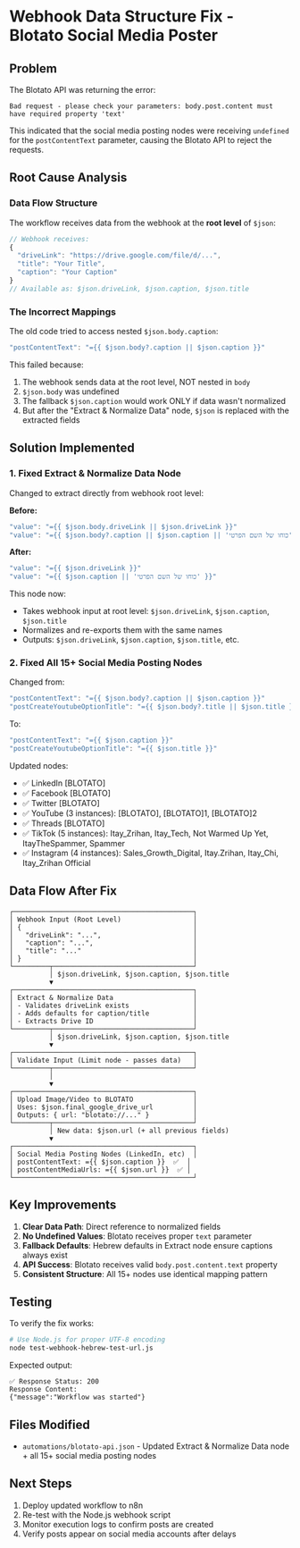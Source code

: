 # Webhook Data Structure Fix - Blotato Social Media Poster

## Problem
The Blotato API was returning the error:
```
Bad request - please check your parameters: body.post.content must have required property 'text'
```

This indicated that the social media posting nodes were receiving `undefined` for the `postContentText` parameter, causing the Blotato API to reject the requests.

## Root Cause Analysis

### Data Flow Structure
The workflow receives data from the webhook at the **root level** of `$json`:
```javascript
// Webhook receives:
{
  "driveLink": "https://drive.google.com/file/d/...",
  "title": "Your Title",
  "caption": "Your Caption"
}
// Available as: $json.driveLink, $json.caption, $json.title
```

### The Incorrect Mappings
The old code tried to access nested `$json.body.caption`:
```javascript
"postContentText": "={{ $json.body?.caption || $json.caption }}"
```

This failed because:
1. The webhook sends data at the root level, NOT nested in `body`
2. `$json.body` was undefined
3. The fallback `$json.caption` would work ONLY if data wasn't normalized
4. But after the "Extract & Normalize Data" node, `$json` is replaced with the extracted fields

## Solution Implemented

### 1. Fixed Extract & Normalize Data Node
Changed to extract directly from webhook root level:

**Before:**
```javascript
"value": "={{ $json.body.driveLink || $json.driveLink }}"
"value": "={{ $json.body?.caption || $json.caption || 'כוחו של השם הפרטי' }}"
```

**After:**
```javascript
"value": "={{ $json.driveLink }}"
"value": "={{ $json.caption || 'כוחו של השם הפרטי' }}"
```

This node now:
- Takes webhook input at root level: `$json.driveLink`, `$json.caption`, `$json.title`
- Normalizes and re-exports them with the same names
- Outputs: `$json.driveLink`, `$json.caption`, `$json.title`, etc.

### 2. Fixed All 15+ Social Media Posting Nodes
Changed from:
```javascript
"postContentText": "={{ $json.body?.caption || $json.caption }}"
"postCreateYoutubeOptionTitle": "={{ $json.body?.title || $json.title }}"
```

To:
```javascript
"postContentText": "={{ $json.caption }}"
"postCreateYoutubeOptionTitle": "={{ $json.title }}"
```

Updated nodes:
- ✅ LinkedIn [BLOTATO]
- ✅ Facebook [BLOTATO]
- ✅ Twitter [BLOTATO]
- ✅ YouTube (3 instances): [BLOTATO], [BLOTATO]1, [BLOTATO]2
- ✅ Threads [BLOTATO]
- ✅ TikTok (5 instances): Itay_Zrihan, Itay_Tech, Not Warmed Up Yet, ItayTheSpammer, Spammer
- ✅ Instagram (4 instances): Sales_Growth_Digital, Itay.Zrihan, Itay_Chi, Itay_Zrihan Official

## Data Flow After Fix

```
┌─────────────────────────────────────────────┐
│ Webhook Input (Root Level)                  │
│ {                                           │
│   "driveLink": "...",                       │
│   "caption": "...",                         │
│   "title": "..."                            │
│ }                                           │
└─────────┬───────────────────────────────────┘
          │ $json.driveLink, $json.caption, $json.title
          ▼
┌─────────────────────────────────────────────┐
│ Extract & Normalize Data                    │
│ - Validates driveLink exists                │
│ - Adds defaults for caption/title           │
│ - Extracts Drive ID                         │
└─────────┬───────────────────────────────────┘
          │ $json.driveLink, $json.caption, $json.title
          ▼
┌─────────────────────────────────────────────┐
│ Validate Input (Limit node - passes data)   │
└─────────┬───────────────────────────────────┘
          │
          ▼
┌─────────────────────────────────────────────┐
│ Upload Image/Video to BLOTATO               │
│ Uses: $json.final_google_drive_url          │
│ Outputs: { url: "blotato://..." }           │
└─────────┬───────────────────────────────────┘
          │ New data: $json.url (+ all previous fields)
          ▼
┌─────────────────────────────────────────────┐
│ Social Media Posting Nodes (LinkedIn, etc)  │
│ postContentText: ={{ $json.caption }}  ✅  │
│ postContentMediaUrls: ={{ $json.url }}  ✅ │
└─────────────────────────────────────────────┘
```

## Key Improvements

1. **Clear Data Path**: Direct reference to normalized fields
2. **No Undefined Values**: Blotato receives proper `text` parameter
3. **Fallback Defaults**: Hebrew defaults in Extract node ensure captions always exist
4. **API Success**: Blotato receives valid `body.post.content.text` property
5. **Consistent Structure**: All 15+ nodes use identical mapping pattern

## Testing

To verify the fix works:

```bash
# Use Node.js for proper UTF-8 encoding
node test-webhook-hebrew-test-url.js
```

Expected output:
```
✅ Response Status: 200
Response Content:
{"message":"Workflow was started"}
```

## Files Modified
- `automations/blotato-api.json` - Updated Extract & Normalize Data node + all 15+ social media posting nodes

## Next Steps
1. Deploy updated workflow to n8n
2. Re-test with the Node.js webhook script
3. Monitor execution logs to confirm posts are created
4. Verify posts appear on social media accounts after delays
